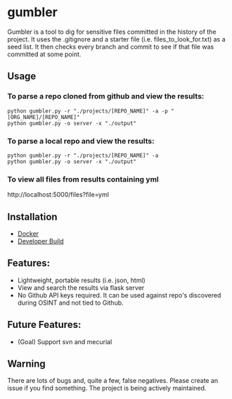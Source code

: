 # gumbler

Gumbler is a tool to dig for sensitive files committed in the history of the project. It uses the .gitignore and a starter file (i.e. files_to_look_for.txt) as a seed list. It then checks every branch and commit to see if that file was committed at some point. 

## Usage

### To parse a repo cloned from github and view the results:
```
python gumbler.py -r "./projects/[REPO_NAME]" -a -p "[ORG_NAME]/[REPO_NAME]"
python gumbler.py -o server -x "./output"
```

### To parse a local repo and view the results:
```
python gumbler.py -r "./projects/[REPO_NAME]" -a 
python gumbler.py -o server -x "./output"
```

### To view all files from results containing yml
http://localhost:5000/files?file=yml

## Installation

- [Docker](https://github.com/BuffaloWill/gumbler/wiki/Installation-Instructions#docker)
- [Developer Build](https://github.com/BuffaloWill/gumbler/wiki/Installation-Instructions#dev-build)


## Features:

- Lightweight, portable results (i.e. json, html)
- View and search the results via flask server
- No Github API keys required. It can be used against repo's discovered during OSINT and not tied to Github.


## Future Features:

- (Goal) Support svn and mecurial


## Warning

There are lots of bugs and, quite a few, false negatives. Please create an issue if you find something. The project is being actively maintained.
